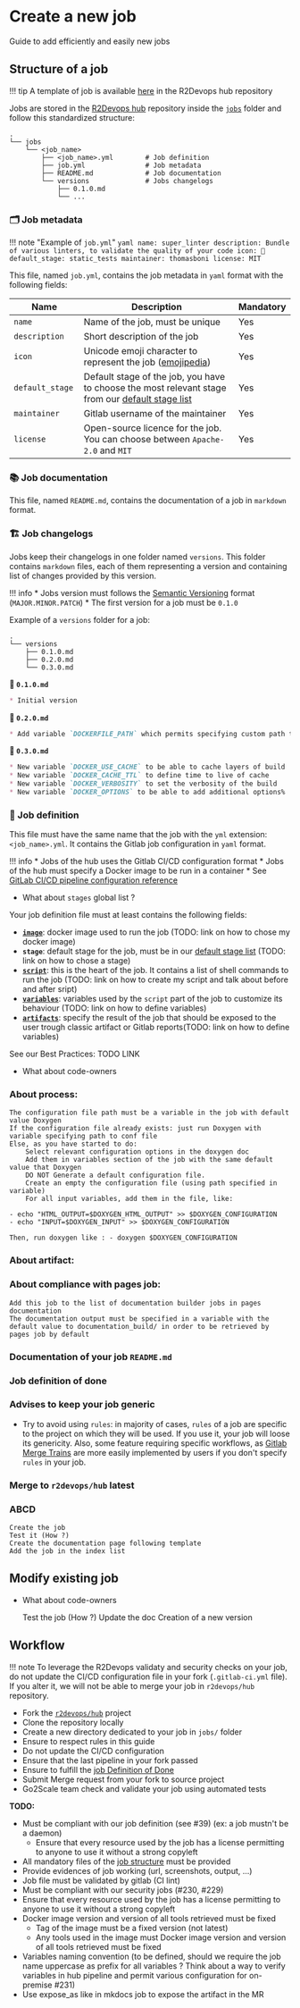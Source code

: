 # Create a new job

<!-- Check https://docs.github.com/en/free-pro-team@latest/developers/github-marketplace -->
Guide to add efficiently and easily new jobs

## Structure of a job

!!! tip
    A template of job is available
    [here](https://gitlab.com/r2devops/hub/-/tree/latest/tools/job_template/job_name)
    in the R2Devops hub repository

Jobs are stored in the [R2Devops hub](https://gitlab.com/r2devops/hub)
repository inside the
[`jobs`](https://gitlab.com/r2devops/hub/-/tree/latest/jobs) folder and
follow this standardized structure:

```shell
.
└── jobs
    └── <job_name>
        ├── <job_name>.yml        # Job definition
        ├── job.yml               # Job metadata
        ├── README.md             # Job documentation
        └── versions              # Jobs changelogs
            ├── 0.1.0.md
            └── ...
```

### 🗂 Job metadata

!!! note "Example of `job.yml`"
    ```yaml
    name: super_linter
    description: Bundle of various linters, to validate the quality of your code
    icon: 🔎
    default_stage: static_tests
    maintainer: thomasboni
    license: MIT
    ```

This file, named `job.yml`, contains the job metadata in `yaml` format with
the following fields:

| Name | Description | Mandatory |
| ---- | ----------- | --------- |
| `name` <img width=80/> | Name of the job, must be unique | Yes |
| `description` | Short description of the job | Yes |
| `icon` | Unicode emoji character to represent the job ([emojipedia](https://emojipedia.org))| Yes |
| `default_stage` | Default stage of the job, you have to choose the most relevant stage from our [default stage list](/use-the-hub/#stages) | Yes |
| `maintainer` | Gitlab username of the maintainer | Yes |
| `license` | Open-source licence for the job. You can choose between `Apache-2.0` and `MIT` | Yes |


### 📚 Job documentation

This file, named `README.md`, contains the documentation of a job  in `markdown` format.

### 🏗 Job changelogs

Jobs keep their changelogs in one folder named `versions`. This folder contains
`markdown` files, each of them representing a version and containing list of
changes provided by this version.

!!! info
    * Jobs version must follows the [Semantic Versioning](https://semver.org/)
    format (`MAJOR.MINOR.PATCH`)
    * The first version for a job must be `0.1.0`

Example of a `versions` folder for a job:

```shell
.
└── versions
    ├── 0.1.0.md
    ├── 0.2.0.md
    └── 0.3.0.md
```

**📃 `0.1.0.md`**

```md
* Initial version
```

**📃 `0.2.0.md`**
```md
* Add variable `DOCKERFILE_PATH` which permits specifying custom path to Dockerfile
```

**📃 `0.3.0.md`**
```md
* New variable `DOCKER_USE_CACHE` to be able to cache layers of build
* New variable `DOCKER_CACHE_TTL` to define time to live of cache
* New variable `DOCKER_VERBOSITY` to set the verbosity of the build
* New variable `DOCKER_OPTIONS` to be able to add additional options%
```

### 🤖 Job definition

This file must have the same name that the job with the `yml` extension:
`<job_name>.yml`. It contains the Gitlab job configuration in `yaml` format.

!!! info
    * Jobs of the hub uses the Gitlab CI/CD configuration format
    * Jobs of the hub must specify a Docker image to be run in a container
    * See [GitLab CI/CD pipeline configuration reference](https://docs.gitlab.com/ee/ci/yaml/)


* What about `stages` global list ?

Your job definition file must at least contains the following fields:

* **[`image`](https://docs.gitlab.com/ee/ci/yaml/#image)**: docker image used to run the job (TODO: link on how to chose my docker image)
* **`stage`**: default stage for the job, must be in our [default stage list](/use-the-hub/#stages) (TODO: link on how to chose a stage)
* **[`script`](https://docs.gitlab.com/ee/ci/yaml/#script)**: this is the heart of the job. It contains a list of shell commands to run the job (TODO: link on how to create my script and talk about before and after sript)
* **[`variables`](https://docs.gitlab.com/ee/ci/yaml/#variables)**: variables used by the `script` part of the job to customize its behaviour (TODO: link on how to define variables)
* **[`artifacts`](https://docs.gitlab.com/ee/ci/yaml/#artifacts)**: specify the result of the job that should be exposed to the user trough classic artifact or Gitlab reports(TODO: link on how to define variables)


See our Best Practices: TODO LINK

* What about code-owners


### About process:

    The configuration file path must be a variable in the job with default value Doxygen
    If the configuration file already exists: just run Doxygen with variable specifying path to conf file
    Else, as you have started to do:
        Select relevant configuration options in the doxygen doc
        Add them in variables section of the job with the same default value that Doxygen
        DO NOT Generate a default configuration file.
        Create an empty the configuration file (using path specified in variable)
        For all input variables, add them in the file, like:

    - echo "HTML_OUTPUT=$DOXYGEN_HTML_OUTPUT" >> $DOXYGEN_CONFIGURATION
    - echo "INPUT=$DOXYGEN_INPUT" >> $DOXYGEN_CONFIGURATION

    Then, run doxygen like : - doxygen $DOXYGEN_CONFIGURATION

### About artifact:


### About compliance with pages job:

    Add this job to the list of documentation builder jobs in pages documentation
    The documentation output must be specified in a variable with the default value to documentation_build/ in order to be retrieved by pages job by default


### Documentation of your job `README.md`

<!-- TODO: est ce qu'on met les variables dans le fichier job.yml ? -->

### Job definition of done

<!-- TODO -->

### Advises to keep your job generic
<!-- TODO: * Advises or rules ? -->

* Try to avoid using `rules`: in majority of cases, `rules` of a job are specific to the project on which they will be used. If you use it, your job will loose its genericity. Also, some feature requiring specific workflows, as [Gitlab Merge Trains](https://docs.gitlab.com/ee/ci/merge_request_pipelines/pipelines_for_merged_results/merge_trains/) are more easily implemented by users if you don't specify `rules` in your job.
<!-- TODO: * What if the user push the job only for him ? should we refuse ? What about private jobs ? -->

### Merge to `r2devops/hub` latest

<!-- TODO: Guide must include commit squash guidelines: see @Protocole presentation -->

### ABCD

    Create the job
    Test it (How ?)
    Create the documentation page following template
    Add the job in the index list

## Modify existing job

* What about code-owners

    Test the job (How ?)
    Update the doc
    Creation of a new version














## Workflow

!!! note
    To leverage the R2Devops validaty and security checks on your job, do not
    update the CI/CD configuration file in your fork (`.gitlab-ci.yml` file).
    If you alter it, we will not be able to merge your job in `r2devops/hub`
    repository.


* Fork the [`r2devops/hub`](https://gitlab.com/r2devops/hub/-/forks/new) project
    <!-- TODO: * Do we need to specify rules about fork visibility ? -->
* Clone the repository locally
* Create a new directory dedicated to your job in `jobs/` folder
* Ensure to respect rules in this guide
* Do not update the CI/CD configuration
* Ensure that the last pipeline in your fork passed
* Ensure to fulfill the [job Definition of Done](#job-definition-of-done)
* Submit Merge request from your fork to source project
* Go2Scale team check and validate your job using automated tests
    <!-- TODO: * How to manage CI/CD pipeline from their project ? We have to manually ensure that they don't alter it? -->


**TODO:**
* Must be compliant with our job definition (see #39) (ex: a job mustn't be a daemon)
    * Ensure that every resource used by the job has a license permitting to anyone to use it without a strong copyleft
* All mandatory files of the [job structure](/structure#job-structure) must be provided
* Provide evidences of job working (url, screenshots, output, ...)
* Job file must be validated by gitlab (CI lint)
* Must be compliant with our security jobs (#230, #229)
* Ensure that every resource used by the job has a license permitting to anyone to use it without a strong copyleft
* Docker image version and version of all tools retrieved must be fixed
    * Tag of the image must be a fixed version (not latest)
    * Any tools used in the image must Docker image version and version of all tools retrieved must be fixed
* Variables naming convention (to be defined, should we require the job name uppercase as prefix for all variables ? Think about a way to verify variables in hub pipeline and permit various configuration for on-premise #231)
* Use expose_as like in mkdocs job to expose the artifact in the MR
